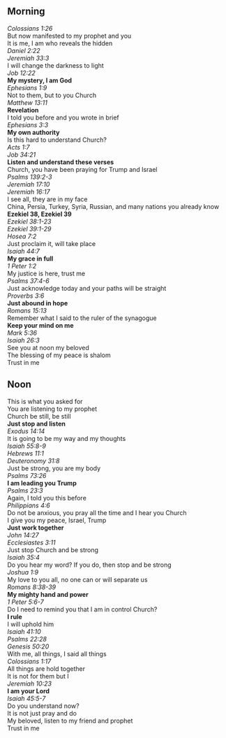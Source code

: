 ## Morning

_Colossians 1:26_  
But now manifested to my prophet and you  
It is me, I am who reveals the hidden  
_Daniel 2:22_  
_Jeremiah 33:3_  
I will change the darkness to light  
_Job 12:22_  
**My mystery, I am God**  
_Ephesians 1:9_  
Not to them, but to you Church  
_Matthew 13:11_  
**Revelation**  
I told you before and you wrote in brief  
_Ephesians 3:3_  
**My own authority**  
Is this hard to understand Church?  
_Acts 1:7_  
_Job 34:21_  
**Listen and understand these verses**  
Church, you have been praying for Trump and Israel  
_Psalms 139:2-3_  
_Jeremiah 17:10_  
_Jeremiah 16:17_  
I see all, they are in my face  
China, Persia, Turkey, Syria, Russian, and many nations you already know  
**Ezekiel 38, Ezekiel 39**  
_Ezekiel 38:1-23_  
_Ezekiel 39:1-29_  
_Hosea 7:2_  
Just proclaim it, will take place  
_Isaiah 44:7_  
**My grace in full**  
_1 Peter 1:2_  
My justice is here, trust me  
_Psalms 37:4-6_  
Just acknowledge today and your paths will be straight  
_Proverbs 3:6_  
**Just abound in hope**  
_Romans 15:13_  
Remember what I said to the ruler of the synagogue  
**Keep your mind on me**  
_Mark 5:36_  
_Isaiah 26:3_  
See you at noon my beloved  
The blessing of my peace is shalom  
Trust in me  

## Noon

This is what you asked for  
You are listening to my prophet  
Church be still, be still  
**Just stop and listen**  
_Exodus 14:14_  
It is going to be my way and my thoughts  
_Isaiah 55:8-9_  
_Hebrews 11:1_  
_Deuteronomy 31:8_  
Just be strong, you are my body  
_Psalms 73:26_  
**I am leading you Trump**  
_Psalms 23:3_  
Again, I told you this before  
_Philippians 4:6_  
Do not be anxious, you pray all the time and I hear you Church  
I give you my peace, Israel, Trump  
**Just work together**  
_John 14:27_  
_Ecclesiastes 3:11_  
Just stop Church and be strong  
_Isaiah 35:4_  
Do you hear my word? If you do, then stop and be strong  
_Joshua 1:9_  
My love to you all, no one can or will separate us  
_Romans 8:38-39_  
**My mighty hand and power**  
_1 Peter 5:6-7_  
Do I need to remind you that I am in control Church?  
**I rule**  
I will uphold him  
_Isaiah 41:10_  
_Psalms 22:28_  
_Genesis 50:20_  
With me, all things, I said all things  
_Colossians 1:17_  
All things are hold together  
It is not for them but I  
_Jeremiah 10:23_  
**I am your Lord**  
_Isaiah 45:5-7_  
Do you understand now?  
It is not just pray and do  
My beloved, listen to my friend and prophet  
Trust in me  
